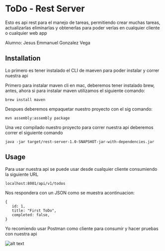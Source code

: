 # ToDo - Rest Server

Esto es api rest para el manejo de tareas, permitiendo crear muchas tareas, actualizarlas
eliminarlas y obtenerlas para poder verlas en cualquier cliente o cualquier web app

Alumno: Jesus Emmanuel Gonzalez Vega

## Installation
Lo primero es tener instalado el CLI de maeven para poder instalar y correr nuestra api

Primero para instalar maven cli en mac, deberemos tener instalado brew, antes, ahora si para instalar maven utilizamos el siguiente comando:

```brew install maven```

Despues deberemos empaquetar nuestro proyecto con el sig comando:

```mvn assembly:assembly package```

Una vez compilado nuestro proyecto para correr nuestra api deberemos correr el siguiente comando

```java -jar target/rest-server-1.0-SNAPSHOT-jar-with-dependencies.jar```

## Usage

Para usar nuestra api se puede usar desde cualquier cliente consumiendo la siguiente URL

```localhost:8001/api/v1/todos```

Nos respondera con un JSON como se muestra acontinuacion:

```
{
   id: 1,
   title: "First ToDo",
   completed: false,
}
```

Yo recomiendo usar Postman como cliente para consumir y hacer pruebas con nuestra api

![alt text](./assets/postman-get.png)
